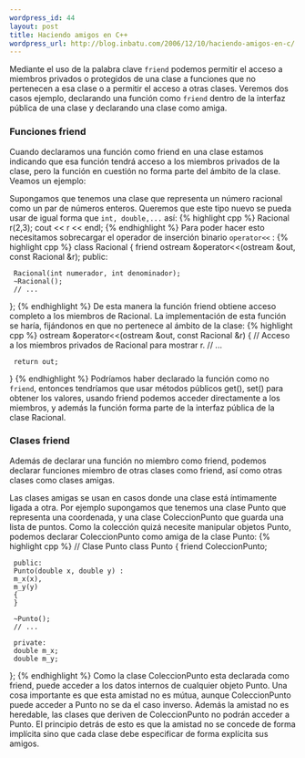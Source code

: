 ```yaml
--- 
wordpress_id: 44
layout: post
title: Haciendo amigos en C++
wordpress_url: http://blog.inbatu.com/2006/12/10/haciendo-amigos-en-c/
---
```

Mediante el uso de la palabra clave <code>friend</code> podemos permitir el acceso a miembros privados o protegidos de una clase a funciones que no pertenecen a esa clase o a permitir el acceso a otras clases. Veremos dos casos ejemplo, declarando una función como <code>friend</code> dentro de la interfaz pública de una clase y declarando una clase como amiga.

<h3>Funciones friend</h3>
Cuando declaramos una función como friend en una clase estamos indicando que esa función tendrá acceso a los miembros privados de la clase, pero la función en cuestión no forma parte del ámbito de la clase. Veamos un ejemplo:

Supongamos que tenemos una clase que representa un número racional como un par de números enteros. Queremos que este tipo nuevo se pueda usar de igual forma que <code>int, double,...</code> así:
{% highlight cpp %}
Racional r(2,3);
cout << r << endl;
{% endhighlight %}
Para poder hacer esto necesitamos sobrecargar el operador de inserción binario <code>operator&lt;&lt;</code> :
{% highlight cpp %}
class Racional
{
     friend ostream &operator<<(ostream &out, const Racional &r);
     public:

     Racional(int numerador, int denominador);
     ~Racional();
     // ...
};
{% endhighlight %}
De esta manera la función friend obtiene acceso completo a los miembros de Racional. La implementación de esta función se haría, fijándonos en que no pertenece al ámbito de la clase:
{% highlight cpp %}
ostream &operator<<(ostream &out, const Racional &r)
{
     // Acceso a los miembros privados de Racional para mostrar r.
     // ...

     return out;
}
{% endhighlight %}
Podríamos haber declarado la función como no <code>friend</code>, entonces tendríamos que usar métodos públicos get(), set() para obtener los valores, usando friend podemos acceder directamente a los miembros, y además la función forma parte de la interfaz pública de la clase Racional.

<h3>Clases friend</h3>
Además de declarar una función no miembro como friend, podemos declarar funciones miembro de otras clases como friend, así como otras clases como clases amigas.

Las clases amigas se usan en casos donde una clase está íntimamente ligada a otra. Por ejemplo supongamos que tenemos una clase Punto que representa una coordenada, y una clase ColeccionPunto que guarda una lista de puntos. Como la colección quizá necesite manipular objetos Punto, podemos declarar ColeccionPunto como amiga de la clase Punto:
{% highlight cpp %}
// Clase Punto
class Punto
{
     friend ColeccionPunto;

     public:
     Punto(double x, double y) :
     m_x(x),
     m_y(y)
     {
     }

     ~Punto();
     // ...

     private:
     double m_x;
     double m_y;
};
{% endhighlight %}
Como la clase ColeccionPunto esta declarada como friend, puede acceder a los datos internos de cualquier objeto Punto. Una cosa importante es que esta amistad no es mútua, aunque ColeccionPunto puede acceder a Punto no se da el caso inverso. Además la amistad no es heredable, las clases que deriven de ColeccionPunto no podrán acceder a Punto. El principio detrás de esto es que la amistad no se concede de forma implícita sino que cada clase debe especificar de forma explícita sus amigos.
